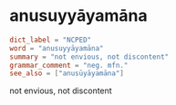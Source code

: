 # anusuyyāyamāna

``` toml
dict_label = "NCPED"
word = "anusuyyāyamāna"
summary = "not envious, not discontent"
grammar_comment = "neg. mfn."
see_also = ["anusūyāyamāna"]
```

not envious, not discontent

